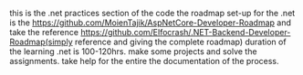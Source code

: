 this is the .net practices section of the code 
the roadmap set-up for the .net is the https://github.com/MoienTajik/AspNetCore-Developer-Roadmap and take the reference https://github.com/Elfocrash/.NET-Backend-Developer-Roadmap(simply reference and giving the complete roadmap)
duration of the learning .net is 100-120hrs.
make some projects and solve the assignments.
take help for the entire the documentation of the process.
